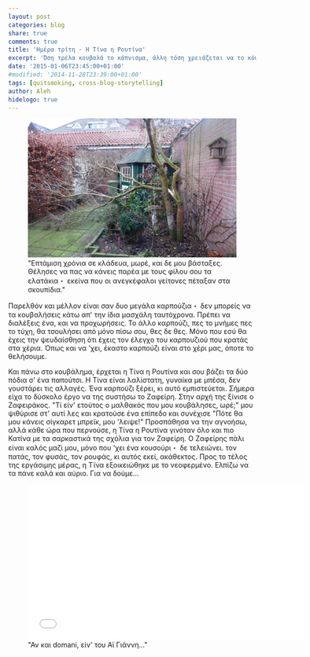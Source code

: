 ```yaml
---
layout: post
categories: blog
share: true
comments: true
title: 'Ημέρα τρίτη - Η Τίνα η Ρουτίνα'
excerpt: 'Όση τρέλα κουβαλά το κάπνισμα, άλλη τόση χρειάζεται να το κόψεις...'
date: '2015-01-06T23:45:00+01:00'
#modified: '2014-11-28T23:39:00+01:00'
tags: [quitsmoking, cross-blog-storytelling]
author: Aleh
hidelogo: true
---
```

<figure>
    <a href="/images/posts/diary/pasxalia.JPG"><img src="/images/posts/diary/pasxalia.JPG" alt="pasxalia-Image" class="center"/></a>
    <figcaption>"Επτάμιση χρόνια σε κλάδευα, μωρέ, και δε μου βάσταξες. Θέλησες να πας να κάνεις παρέα με τους φίλου σου τα ελατάκια・ εκείνα που οι ανεγκέφαλοι γείτονες πέταξαν στα σκουπίδια."</figcaption>
</figure>

Παρελθόν και μέλλον είναι σαν δυο μεγάλα καρπούζια・ δεν μπορείς να τα κουβαλήσεις κάτω απ' την ίδια μασχάλη ταυτόχρονα. Πρέπει να διαλέξεις ένα, και να προχωρήσεις. Το άλλο καρπούζι, πες το μνήμες πες το τύχη, θα τσουλήσει από μόνο πίσω σου, θες δε θες. Μόνο που εσύ θα έχεις την ψευδαίσθηση ότι έχεις τον έλεγχο του καρπουζιού που κρατάς στα χέρια. Όπως και να 'χει, έκαστο καρπούζι είναι στο χέρι μας, όποτε το θελήσουμε. 

Και πάνω στο κουβάλημα, έρχεται η Τίνα η Ρουτίνα και σου βάζει τα δύο πόδια σ' ένα παπούτσι. Η Τίνα είναι λαλίστατη, γυναίκα με μπέσα, δεν γουστάρει τις αλλαγές. Ένα καρπούζι ξέρει, κι αυτό εμπιστεύεται. Σήμερα είχα το δύσκολο έργο να της συστήσω το Ζαφείρη. Στην αρχή της ξίνισε ο Ζαφειράκος. "Τί είν' ετούτος ο μαλθακός που μου κουβάλησες, ωρέ;" μου ψιθύρισε στ' αυτί λες και κρατούσε ένα επίπεδο και συνέχισε "Πότε θα μου κάνεις σίγκαρετ μπρεϊκ, μου 'λειψε!"  Προσπάθησα να την αγνοήσω, αλλά κάθε ώρα που περνούσε, η Τίνα η Ρουτίνα γινόταν όλο και πιο Κατίνα με τα σαρκαστικά της σχόλια για τον Ζαφείρη. Ο Ζαφείρης πάλι είναι καλός μαζί μου, μόνο που 'χει ένα κουσούρι・ δε τελειώνει. τον πατάς, τον φυσάς, τον ρουφάς, κι αυτός εκεί, ακάθεκτος. Προς το τέλος της εργάσιμης μέρας, η Τϊνα εξοικειώθηκε με το νεοφερμένο. Ελπίζω να τα πάνε καλά και αύριο. Για να δούμε...

<figure>
    <iframe width="560" height="315" src="//www.youtube.com/embed/E8a_E6-gtGo" frameborder="0" allowfullscreen>&nbsp;</iframe>
    <figcaption>"Αν και domani, είν' του Αϊ Γιάννη..."</figcaption>
</figure>